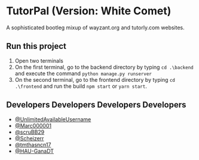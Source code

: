 
# TutorPal (Version: White Comet)

A sophisticated bootleg mixup of wayzant.org and tutorly.com websites.


## Run this project

1. Open two terminals
2. On the first terminal, go to the backend directory by typing ```cd .\backend``` and execute the command ```python manage.py runserver```
3. On the second terminal, go to the frontend directory by typing ```cd .\frontend``` and run the build ```npm start``` or ```yarn start```.


    
## Developers Developers Developers Developers

- [@UnlimitedAvailableUsername](https://github.com/UnlimitedAvailableUsername)
- [@Marc000001](https://github.com/Marc000001)
- [@scruBB29](https://github.com/scruBB29)
- [@Scheizerr](https://github.com/Scheizerr)
- [@tmthasncn17](https://github.com/tmthasncn17)
- [@HAU-GanaDT](https://github.com/HAU-GanaDT)

